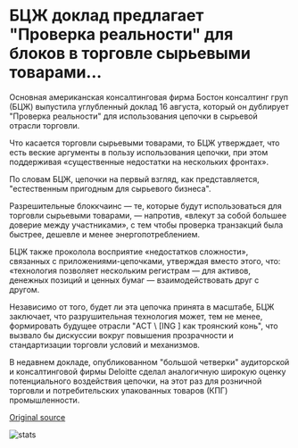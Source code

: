 # БЦЖ доклад предлагает "Проверка реальности" для блоков в торговле сырьевыми товарами...

Основная американская консалтинговая фирма Бостон консалтинг груп (БЦЖ) выпустила углубленный доклад 16 августа, который он дублирует "Проверка реальности" для использования цепочки в сырьевой отрасли торговли.

Что касается торговли сырьевыми товарами, то БЦЖ утверждает, что есть веские аргументы в пользу использования цепочки, при этом поддерживая «существенные недостатки на нескольких фронтах».

По словам БЦЖ, цепочки на первый взгляд, как представляется, "естественным пригодным для сырьевого бизнеса".

Разрешительные блоккчаинс — те, которые будут использоваться для торговли сырьевыми товарами, — напротив, «влекут за собой большее доверие между участниками», с тем чтобы проверка транзакций была быстрее, дешевле и менее энергопотреблением.

БЦЖ также проколола восприятие «недостатков сложности», связанных с приложениями-цепочками, утверждая вместо этого, что: «технология позволяет нескольким регистрам — для активов, денежных позиций и ценных бумаг — взаимодействовать друг с другом.

Независимо от того, будет ли эта цепочка принята в масштабе, БЦЖ заключает, что разрушительная технология может, тем не менее, формировать будущее отрасли "ACT \ [ING \] как троянский конь", что вызвало бы дискуссии вокруг повышения прозрачности и стандартизации торговли условий и механизмов.

В недавнем докладе, опубликованном "большой четверки" аудиторской и консалтинговой фирмы Deloitte сделал аналогичную широкую оценку потенциального воздействия цепочки, на этот раз для розничной торговли и потребительских упакованных товаров (КПГ) промышленности.

[Original source](https://cointelegraph.com/news/bcg-report-offers-reality-check-for-blockchain-in-commodities-trading)

![stats](https://c.statcounter.com/11760860/0/a89fa40b/1/ "stats")